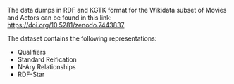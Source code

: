 The data dumps in RDF and KGTK format for the Wikidata subset of Movies and Actors can be found in this link: https://doi.org/10.5281/zenodo.7443837

The dataset contains the following representations:
* Qualifiers
* Standard Reification
* N-Ary Relationships
* RDF-Star
